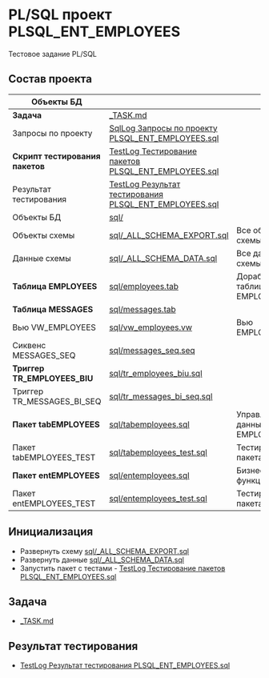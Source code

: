 # PL/SQL проект PLSQL_ENT_EMPLOYEES

Тестовое задание PL/SQL

## Состав проекта
  
|             Объекты БД        |                                              |                        |
|-------------------------------|------------------------------------------------------------------------|--------------------------|
| **Задача**          | [_TASK.md                       ](./_TASK.md                    )|                          |                |
| Запросы по проекту      | <a href="./SqlLog Запросы по проекту PLSQL_ENT_EMPLOYEES.sql">SqlLog Запросы по проекту PLSQL_ENT_EMPLOYEES.sql</a>|  |
| **Скрипт тестирования пакетов**     | <a href="./TestLog Тестирование пакетов PLSQL_ENT_EMPLOYEES.sql">TestLog Тестирование пакетов PLSQL_ENT_EMPLOYEES.sql</a>|  |
| Результат тестирования          | <a href="./TestLog Результат тестирования PLSQL_ENT_EMPLOYEES.sql">TestLog Результат тестирования PLSQL_ENT_EMPLOYEES.sql</a>|          
| Объекты БД          | [sql/                       ](./sql/                      )|                          |
| Объекты схемы         | [sql/_ALL_SCHEMA_EXPORT.sql     ](./sql/_ALL_SCHEMA_EXPORT.sql    )| Все объекты схемы        |
| Данные схемы          | [sql/_ALL_SCHEMA_DATA.sql     ](./sql/_ALL_SCHEMA_DATA.sql    )| Все данные схемы         |
| **Таблица EMPLOYEES**       | [sql/employees.tab        ](./sql/employees.tab         )| Доработанная таблица EMPLOYEES    |
| **Таблица MESSAGES**        | [sql/messages.tab         ](./sql/messages.tab        )|                          |
| Вью VW_EMPLOYEES        | [sql/vw_employees.vw        ](./sql/vw_employees.vw       )| Вью EMPLOYEES      |
| Сиквенс MESSAGES_SEQ      | [sql/messages_seq.seq       ](./sql/messages_seq.seq      )|                          |
| **Триггер TR_EMPLOYEES_BIU**    | [sql/tr_employees_biu.sql     ](./sql/tr_employees_biu.sql    )|                          |
| Триггер TR_MESSAGES_BI_SEQ  | [sql/tr_messages_bi_seq.sql     ](./sql/tr_messages_bi_seq.sql    )|                          |
| **Пакет tabEMPLOYEES**      | [sql/tabemployees.sql       ](./sql/tabemployees.sql      )| Управление данными EMPLOYEES      |
| Пакет tabEMPLOYEES_TEST     | [sql/tabemployees_test.sql    ](./sql/tabemployees_test.sql     )| Тестирование пакета      |
| **Пакет entEMPLOYEES**      | [sql/entemployees.sql       ](./sql/entemployees.sql      )| Бизнес-функции      |
| Пакет entEMPLOYEES_TEST     | [sql/entemployees_test.sql    ](./sql/entemployees_test.sql     )| Тестирование пакета    |
 
## Инициализация

* Развернуть схему [sql/_ALL_SCHEMA_EXPORT.sql    ](./sql/_ALL_SCHEMA_EXPORT.sql    )
* Развернуть данные [sql/_ALL_SCHEMA_DATA.sql     ](./sql/_ALL_SCHEMA_DATA.sql    )
* Запустить пакет с тестами - <a href="./TestLog Тестирование пакетов PLSQL_ENT_EMPLOYEES.sql">TestLog Тестирование пакетов PLSQL_ENT_EMPLOYEES.sql</a>

## Задача

- [_TASK.md                       ](./_TASK.md                    )

## Результат тестирования

- <a href="./TestLog Результат тестирования PLSQL_ENT_EMPLOYEES.sql">TestLog Результат тестирования PLSQL_ENT_EMPLOYEES.sql</a>
